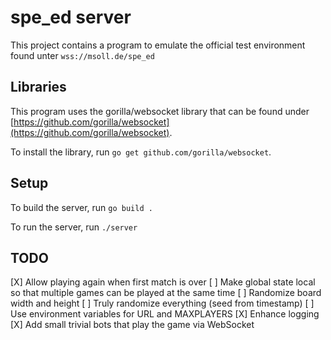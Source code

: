 # spe_ed server
This project contains a program to emulate the official test environment found unter `wss://msoll.de/spe_ed`

## Libraries
This program uses the gorilla/websocket library that can be found under [https://github.com/gorilla/websocket](https://github.com/gorilla/websocket).

To install the library, run `go get github.com/gorilla/websocket`. 

## Setup
To build the server, run `go build .`

To run the server, run `./server`

## TODO

[X] Allow playing again when first match is over
[ ] Make global state local so that multiple games can be played at the same time
[ ] Randomize board width and height
[ ] Truly randomize everything (seed from timestamp)
[ ] Use environment variables for URL and MAXPLAYERS
[X] Enhance logging
[X] Add small trivial bots that play the game via WebSocket
